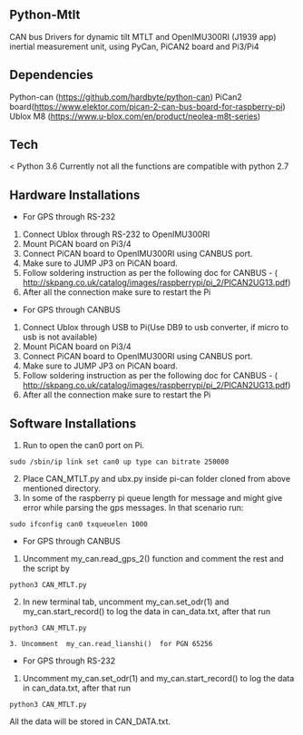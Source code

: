 ## Python-Mtlt
CAN bus Drivers for dynamic tilt MTLT and OpenIMU300RI (J1939 app) inertial measurement unit, using PyCan, PiCAN2 board and Pi3/Pi4

## Dependencies
Python-can (https://github.com/hardbyte/python-can)
PiCan2 board(https://www.elektor.com/pican-2-can-bus-board-for-raspberry-pi)
Ublox M8 (https://www.u-blox.com/en/product/neolea-m8t-series)

## Tech
 < Python 3.6
Currently not all the functions are compatible with python 2.7

## Hardware Installations
- For GPS through RS-232
1. Connect Ublox through RS-232 to OpenIMU300RI
2. Mount PiCAN board on Pi3/4
3. Connect PiCAN board to  OpenIMU300RI using CANBUS port.
4. Make sure to JUMP JP3 on PiCAN board.
5. Follow soldering instruction as per the following doc for CANBUS - ( http://skpang.co.uk/catalog/images/raspberrypi/pi_2/PICAN2UG13.pdf)
6. After all the connection make sure to restart the Pi

- For GPS through CANBUS
1. Connect Ublox through USB to Pi(Use DB9 to usb converter, if micro to usb is not available)
2. Mount PiCAN board on Pi3/4
3. Connect PiCAN board to OpenIMU300RI using CANBUS port.
4. Make sure to JUMP JP3 on PiCAN board.
5. Follow soldering instruction as per the following doc for CANBUS - ( http://skpang.co.uk/catalog/images/raspberrypi/pi_2/PICAN2UG13.pdf)
6. After all the connection make sure to restart the Pi

## Software Installations
1. Run to open the can0 port on Pi.
```
sudo /sbin/ip link set can0 up type can bitrate 250000

```
2. Place CAN_MTLT.py and ubx.py inside pi-can folder cloned from above mentioned directory.
3. In some of the raspberry pi queue length for message and might give error while parsing the gps messages. In that scenario run:
```
sudo ifconfig can0 txqueuelen 1000

```
- For GPS through CANBUS
1. Uncomment my_can.read_gps_2() function and comment the rest and the script by
```
python3 CAN_MTLT.py
```
2. In new terminal tab, uncomment my_can.set_odr(1) and my_can.start_record() to log the data in can_data.txt, after that run
```
python3 CAN_MTLT.py

3. Uncomment  my_can.read_lianshi()  for PGN 65256
```
- For GPS through RS-232
1. Uncomment my_can.set_odr(1) and my_can.start_record() to log the data in can_data.txt, after that run
```
python3 CAN_MTLT.py
```

All the data will be stored in CAN_DATA.txt.
